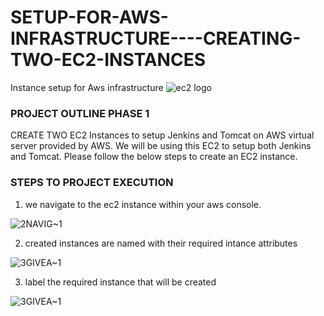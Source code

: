 # SETUP-FOR-AWS-INFRASTRUCTURE----CREATING-TWO-EC2-INSTANCES
 Instance setup for Aws infrastructure
 ![ec2 logo](https://github.com/user-attachments/assets/49ee67f3-b006-4bd5-bc9f-b3918950b432)



 ### PROJECT OUTLINE PHASE 1
CREATE TWO EC2 Instances to setup Jenkins and Tomcat on AWS
 virtual server provided by AWS. We will be using this EC2 to setup both Jenkins and Tomcat. Please follow the below steps to create an EC2 instance.

### STEPS TO PROJECT EXECUTION

1. we navigate to the ec2 instance within your aws console.

 ![2NAVIG~1](https://github.com/user-attachments/assets/183dd122-8079-4505-be47-5f5f70aac773)

2. created instances are named with their required intance attributes

![3GIVEA~1](https://github.com/user-attachments/assets/756c530c-794c-4f49-97c3-c1965ca5478f)

   
3. label the required instance that will be created

 ![3GIVEA~1](https://github.com/user-attachments/assets/f3f3a5d8-438e-4929-9cbc-60efeefa5a8d)


 

